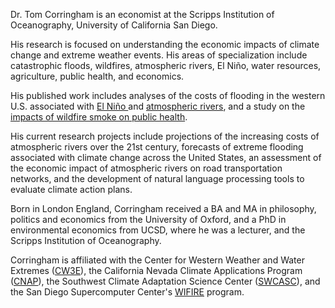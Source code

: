 <p>
Dr. Tom Corringham is an economist at the Scripps Institution of Oceanography, University of California San Diego.</p><p>His research is focused on understanding the economic impacts of climate change and extreme weather events. His areas of specialization include catastrophic floods, wildfires, atmospheric rivers, El Niño, water resources, agriculture, public health, and economics.
</p>

<p>
His published work includes analyses of the costs of flooding in the western U.S. associated with <a href="https://www.washingtonpost.com/weather/2019/07/30/study-el-nio-has-outsized-economic-impact-california/" rel="nofollow">El Niño </a>and <a href="https://www.nytimes.com/2019/12/05/us/atmospheric-rivers-damage.html" rel="nofollow">atmospheric rivers</a>, and a study on the <a href="https://www.theguardian.com/us-news/2021/mar/06/california-wildfire-smoke-harmful-pollution-study" rel="nofollow">impacts of wildfire smoke on public health</a>.
</p>

<p>
His current research projects include projections of the increasing costs of atmospheric rivers over the 21st century, forecasts of extreme flooding associated with climate change across the United States, an assessment of the economic impact of atmospheric rivers on road transportation networks, and the development of natural language processing tools to evaluate climate action plans.
</p>

<p>
Born in London England, Corringham received a BA and MA in philosophy, politics and economics from the University of Oxford, and a PhD in environmental economics from UCSD, where he was a lecturer, and the Scripps Institution of Oceanography.
</p>

<p>
Corringham is affiliated with the Center for Western Weather and Water Extremes (<a href="https://cw3e.ucsd.edu" rel="nofollow">CW3E</a>), the California Nevada Climate Applications Program (<a href="https://scripps.ucsd.edu/programs/cnap/" rel="nofollow">CNAP</a>), the Southwest Climate Adaptation Science Center (<a href="https://www.swcasc.arizona.edu/" rel="nofollow">SWCASC</a>), and the San Diego Supercomputer Center's <a href="https://wifire.ucsd.edu/" rel="nofollow">WIFIRE</a> program.
</p>
